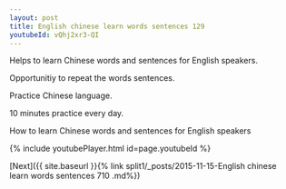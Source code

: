 ```yaml
---
layout: post
title: English chinese learn words sentences 129 
youtubeId: vQhj2xr3-QI
---
```

 
 
Helps to learn Chinese words and sentences for English speakers.

Opportunitiy to repeat the words sentences. 

Practice Chinese language. 
 
10 minutes practice every day. 
 
How to learn Chinese words and sentences for English speakers 
 
{% include youtubePlayer.html id=page.youtubeId %}
 
 
[Next]({{ site.baseurl }}{% link  split1/_posts/2015-11-15-English chinese learn words sentences 710 .md%})
 

